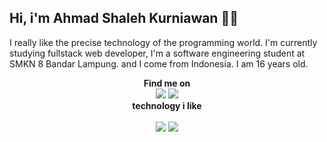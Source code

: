 <h2>Hi, i'm Ahmad Shaleh Kurniawan 👋😺</h2>
<p>I really like the precise technology of the programming world. I'm currently studying fullstack web developer, I'm a software engineering student at SMKN 8 Bandar Lampung. and I come from Indonesia. I am 16 years old.</p>
<div align="center">
<b>Find me on</b>
<br>
<img src='https://img.shields.io/badge/-TELEGRAM-2CA5E0?style=for-the-badge&logo=telegram&logoColor=white'><a href="https://t.me/ahmd1337"></a></img>
<img src='https://img.shields.io/badge/-INSTAGRAM-FC9403?style=for-the-badge&logo=instagram&logoColor=white'><a href="https://www.instagram.com"></a></img>
<br>
<div align="center">
<b>technology i like</b>
<br>
<br>
<img src='https://img.shields.io/badge/-LARAVEL-F05340?style=for-the-badge&logo=laravel&logoColor=white' />
<img src='https://img.shields.io/badge/-REACT-573792?style=for-the-badge&logo=react&logoColor=white' />
</div>
